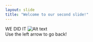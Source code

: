```yaml
---
layout: slide
title: "Welcome to our second slide!"
---
```

WE DID IT
![ Alt text](https://thumbs.gfycat.com/MemorableKnobbyBlowfish-size_restricted.gif)  
Use the left arrow to go back!
